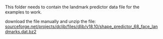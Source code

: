 This folder needs to contain the landmark predictor data file for the examples to work.

download the file manually and unzip the file:
 [sourceforge.net/projects/dclib/files/dlib/v18.10/shape_predictor_68_face_landmarks.dat.bz2](https://sourceforge.net/projects/dclib/files/dlib/v18.10/shape_predictor_68_face_landmarks.dat.bz2)
